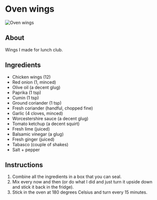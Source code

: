 # Oven wings

![Oven wings](https://c2.staticflickr.com/2/1536/23529934133_f5f994fd37.jpg)

## About

Wings I made for lunch club.

## Ingredients

* Chicken wings (12)
* Red onion (1, minced)
* Olive oil (a decent glug)
* Paprika (1 tsp)
* Cumin (1 tsp)
* Ground coriander (1 tsp)
* Fresh coriander (handful, chopped fine)
* Garlic (4 cloves, minced)
* Worcestershire sauce (a decent glug)
* Tomato ketchup (a decent squirt)
* Fresh lime (juiced)
* Balsamic vinegar (a glug)
* Fresh ginger (juiced)
* Tabasco (couple of shakes)
* Salt + pepper

## Instructions

1. Combine all the ingredients in a box that you can seal.
2. Mix every now and then (or do what I did and just turn it upside down and stick it back in the fridge).
3. Stick in the oven at 180 degrees Celsius and turn every 15 minutes.
